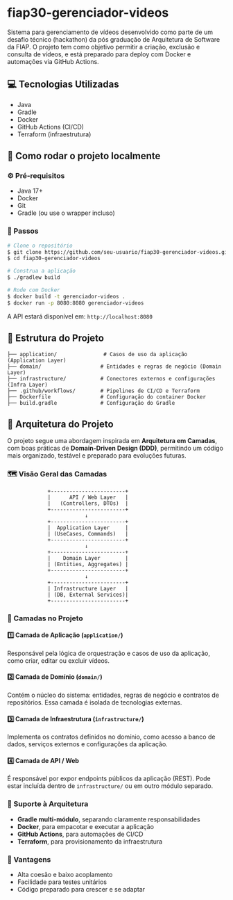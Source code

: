 # fiap30-gerenciador-videos

Sistema para gerenciamento de vídeos desenvolvido como parte de um desafio técnico (hackathon) da pós graduação de Arquitetura de Software da FIAP. O projeto tem como objetivo permitir a criação, exclusão e consulta de vídeos, e está preparado para deploy com Docker e automações via GitHub Actions.

## :computer: Tecnologias Utilizadas

- Java
- Gradle
- Docker
- GitHub Actions (CI/CD)
- Terraform (infraestrutura)

## :wrench: Como rodar o projeto localmente

### ⚙️ Pré-requisitos

- Java 17+
- Docker
- Git
- Gradle (ou use o wrapper incluso)

### 🚀 Passos

```bash
# Clone o repositório
$ git clone https://github.com/seu-usuario/fiap30-gerenciador-videos.git
$ cd fiap30-gerenciador-videos

# Construa a aplicação
$ ./gradlew build

# Rode com Docker
$ docker build -t gerenciador-videos .
$ docker run -p 8080:8080 gerenciador-videos
```

A API estará disponível em: `http://localhost:8080`

## :file_folder: Estrutura do Projeto

```
├── application/               # Casos de uso da aplicação (Application Layer)
├── domain/                   # Entidades e regras de negócio (Domain Layer)
├── infrastructure/           # Conectores externos e configurações (Infra Layer)
├── .github/workflows/        # Pipelines de CI/CD e Terraform
├── Dockerfile                # Configuração do container Docker
├── build.gradle              # Configuração do Gradle
```

## 🧱 Arquitetura do Projeto

O projeto segue uma abordagem inspirada em **Arquitetura em Camadas**, com boas práticas de **Domain-Driven Design (DDD)**, permitindo um código mais organizado, testável e preparado para evoluções futuras.

### 🗺️ Visão Geral das Camadas

```
             +------------------------+
             |      API / Web Layer   |
             |   (Controllers, DTOs)  |
             +------------------------+
                         ↓
             +------------------------+
             |  Application Layer     |
             | (UseCases, Commands)   |
             +------------------------+
                         ↓
             +------------------------+
             |    Domain Layer        |
             | (Entities, Aggregates) |
             +------------------------+
                         ↓
             +------------------------+
             | Infrastructure Layer   |
             | (DB, External Services)|
             +------------------------+
```

### 🧩 Camadas no Projeto

#### 1️⃣ **Camada de Aplicação (`application/`)**
Responsável pela lógica de orquestração e casos de uso da aplicação, como criar, editar ou excluir vídeos.

#### 2️⃣ **Camada de Domínio (`domain/`)**
Contém o núcleo do sistema: entidades, regras de negócio e contratos de repositórios. Essa camada é isolada de tecnologias externas.

#### 3️⃣ **Camada de Infraestrutura (`infrastructure/`)**
Implementa os contratos definidos no domínio, como acesso a banco de dados, serviços externos e configurações da aplicação.

#### 4️⃣ **Camada de API / Web**
É responsável por expor endpoints públicos da aplicação (REST). Pode estar incluída dentro de `infrastructure/` ou em outro módulo separado.

### 🧰 Suporte à Arquitetura

- **Gradle multi-módulo**, separando claramente responsabilidades
- **Docker**, para empacotar e executar a aplicação
- **GitHub Actions**, para automações de CI/CD
- **Terraform**, para provisionamento da infraestrutura

### 🌟 Vantagens

- Alta coesão e baixo acoplamento
- Facilidade para testes unitários
- Código preparado para crescer e se adaptar
